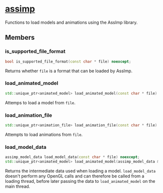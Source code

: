 # [assimp](assimp.hpp)

Functions to load models and animations using the AssImp library.

## Members

### is_supported_file_format

```cpp
bool is_supported_file_format(const char * file) noexcept;
```

Returns whether `file` is a format that can be loaded by AssImp.

### load_animated_model

```cpp
std::unique_ptr<animated_model> load_animated_model(const char * file) noexcept;
```

Attemps to load a model from `file`.

### load_animation_file

```cpp
std::unique_ptr<animation_file> load_animation_file(const char * file) noexcept;
```

Attempts to load animations from `file`.

### load_model_data

```cpp
assimp_model_data load_model_data(const char * file) noexcept;
std::unique_ptr<animated_model> load_animated_model(assimp_model_data && model_data) noexcept;
```

Returns the intermediate data used when loading a model. `load_model_data` doesn't perform any OpenGL calls and can therefore be called from a loading thread, before later passing the data to `load_animated_model` on the main thread.